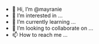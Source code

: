 - 👋 Hi, I’m @mayranie
- 👀 I’m interested in ...
- 🌱 I’m currently learning ...
- 💞️ I’m looking to collaborate on ...
- 📫 How to reach me ...

<!---
mayranie/mayranie is a ✨ special ✨ repository because its `README.md` (this file) appears on your GitHub profile.
You can click the Preview link to take a look at your changes.
--->
